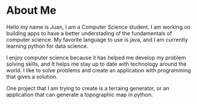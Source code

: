 
# **About Me**
Hello my name is Juan, I am a Computer Science student. I am working on building apps to have a better understading of the fundamentals of computer science. 
My favorite language to use is java, and I am currently learning python for data science. 


I enjoy computer science because it has helped me develop my problem solving skills, and It helps me stay up to date with technology around the world. I like to solve problems and create an application with programming that gives a solution.

One project that I am trying to create is a terraing generator, or an application that can generate a topographic map in python.
